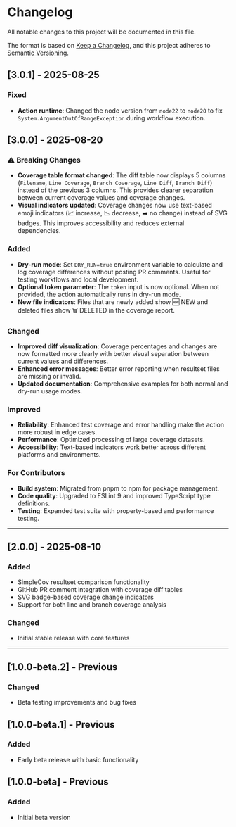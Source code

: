 # Changelog

All notable changes to this project will be documented in this file.

The format is based on [Keep a Changelog](https://keepachangelog.com/en/1.0.0/),
and this project adheres to [Semantic Versioning](https://semver.org/spec/v2.0.0.html).

## [3.0.1] - 2025-08-25

### Fixed

- **Action runtime**: Changed the node version from `node22` to `node20` to fix `System.ArgumentOutOfRangeException` during workflow execution.

## [3.0.0] - 2025-08-20

### ⚠️ Breaking Changes

- **Coverage table format changed**: The diff table now displays 5 columns (`Filename`, `Line Coverage`, `Branch Coverage`, `Line Diff`, `Branch Diff`) instead of the previous 3 columns. This provides clearer separation between current coverage values and coverage changes.
- **Visual indicators updated**: Coverage changes now use text-based emoji indicators (📈 increase, 📉 decrease, ➡️ no change) instead of SVG badges. This improves accessibility and reduces external dependencies.

### Added

- **Dry-run mode**: Set `DRY_RUN=true` environment variable to calculate and log coverage differences without posting PR comments. Useful for testing workflows and local development.
- **Optional token parameter**: The `token` input is now optional. When not provided, the action automatically runs in dry-run mode.
- **New file indicators**: Files that are newly added show 🆕 NEW and deleted files show 🗑️ DELETED in the coverage report.

### Changed

- **Improved diff visualization**: Coverage percentages and changes are now formatted more clearly with better visual separation between current values and differences.
- **Enhanced error messages**: Better error reporting when resultset files are missing or invalid.
- **Updated documentation**: Comprehensive examples for both normal and dry-run usage modes.

### Improved

- **Reliability**: Enhanced test coverage and error handling make the action more robust in edge cases.
- **Performance**: Optimized processing of large coverage datasets.
- **Accessibility**: Text-based indicators work better across different platforms and environments.

### For Contributors

- **Build system**: Migrated from pnpm to npm for package management.
- **Code quality**: Upgraded to ESLint 9 and improved TypeScript type definitions.
- **Testing**: Expanded test suite with property-based and performance testing.

---

## [2.0.0] - 2025-08-10

### Added

- SimpleCov resultset comparison functionality
- GitHub PR comment integration with coverage diff tables
- SVG badge-based coverage change indicators
- Support for both line and branch coverage analysis

### Changed

- Initial stable release with core features

---

## [1.0.0-beta.2] - Previous

### Changed

- Beta testing improvements and bug fixes

## [1.0.0-beta.1] - Previous

### Added

- Early beta release with basic functionality

## [1.0.0-beta] - Previous

### Added

- Initial beta version
